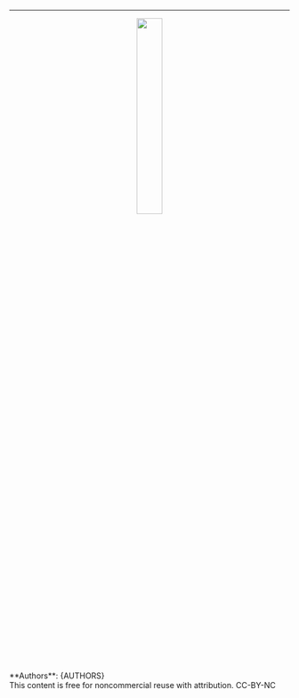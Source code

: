 
<hr>

<center>
<a href="https://www.itcrtraining.org/">
  <img src="css/images/ITN_logo.png" width = 30%>
</a>
</center>

<div class = "authors"> **Authors**: {AUTHORS}
<br>
This content is free for noncommercial reuse with attribution. CC-BY-NC
</div>

